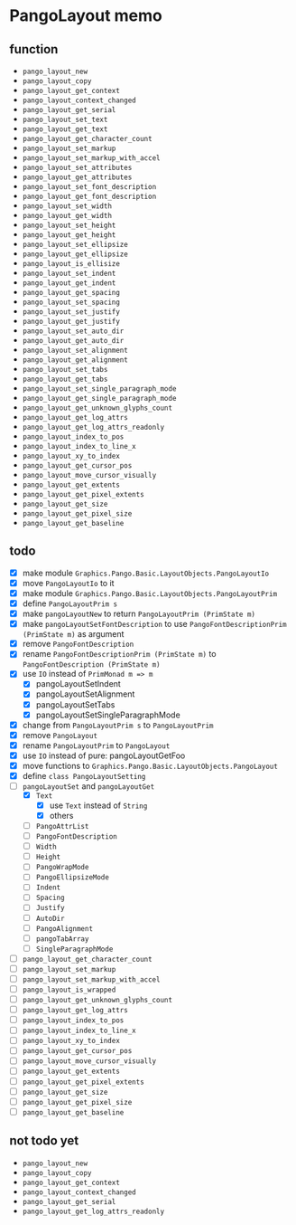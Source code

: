 PangoLayout memo
================

function
--------

* `pango_layout_new`
* `pango_layout_copy`
* `pango_layout_get_context`
* `pango_layout_context_changed`
* `pango_layout_get_serial`
* `pango_layout_set_text`
* `pango_layout_get_text`
* `pango_layout_get_character_count`
* `pango_layout_set_markup`
* `pango_layout_set_markup_with_accel`
* `pango_layout_set_attributes`
* `pango_layout_get_attributes`
* `pango_layout_set_font_description`
* `pango_layout_get_font_description`
* `pango_layout_set_width`
* `pango_layout_get_width`
* `pango_layout_set_height`
* `pango_layout_get_height`
* `pango_layout_set_ellipsize`
* `pango_layout_get_ellipsize`
* `pango_layout_is_ellisize`
* `pango_layout_set_indent`
* `pango_layout_get_indent`
* `pango_layout_get_spacing`
* `pango_layout_set_spacing`
* `pango_layout_set_justify`
* `pango_layout_get_justify`
* `pango_layout_set_auto_dir`
* `pango_layout_get_auto_dir`
* `pango_layout_set_alignment`
* `pango_layout_get_alignment`
* `pango_layout_set_tabs`
* `pango_layout_get_tabs`
* `pango_layout_set_single_paragraph_mode`
* `pango_layout_get_single_paragraph_mode`
* `pango_layout_get_unknown_glyphs_count`
* `pango_layout_get_log_attrs`
* `pango_layout_get_log_attrs_readonly`
* `pango_layout_index_to_pos`
* `pango_layout_index_to_line_x`
* `pango_layout_xy_to_index`
* `pango_layout_get_cursor_pos`
* `pango_layout_move_cursor_visually`
* `pango_layout_get_extents`
* `pango_layout_get_pixel_extents`
* `pango_layout_get_size`
* `pango_layout_get_pixel_size`
* `pango_layout_get_baseline`

todo
----

* [x] make module `Graphics.Pango.Basic.LayoutObjects.PangoLayoutIo`
* [x] move `PangoLayoutIo` to it
* [x] make module `Graphics.Pango.Basic.LayoutObjects.PangoLayoutPrim`
* [x] define `PangoLayoutPrim s`
* [x] make `pangoLayoutNew` to return `PangoLayoutPrim (PrimState m)`
* [x] make `pangoLayoutSetFontDescription` to use `PangoFontDescriptionPrim (PrimState m)` as argument
* [x] remove `PangoFontDescription`
* [x] rename `PangoFontDescriptionPrim (PrimState m)` to `PangoFontDescription (PrimState m)`
* [x] use `IO` instead of `PrimMonad m => m`
	+ [x] pangoLayoutSetIndent
	+ [x] pangoLayoutSetAlignment
	+ [x] pangoLayoutSetTabs
	+ [x] pangoLayoutSetSingleParagraphMode
* [x] change from `PangoLayoutPrim s` to `PangoLayoutPrim`
* [x] remove `PangoLayout`
* [x] rename `PangoLayoutPrim` to `PangoLayout`
* [x] use `IO` instead of pure: pangoLayoutGetFoo
* [x] move functions to `Graphics.Pango.Basic.LayoutObjects.PangoLayout`
* [x] define `class PangoLayoutSetting`
* [ ] `pangoLayoutSet` and `pangoLayoutGet`
	+ [x] `Text`
		- [x] use `Text` instead of `String`
		- [x] others
	+ [ ] `PangoAttrList`
	+ [ ] `PangoFontDescription`
	+ [ ] `Width`
	+ [ ] `Height`
	+ [ ] `PangoWrapMode`
	+ [ ] `PangoEllipsizeMode`
	+ [ ] `Indent`
	+ [ ] `Spacing`
	+ [ ] `Justify`
	+ [ ] `AutoDir`
	+ [ ] `PangoAlignment`
	+ [ ] `pangoTabArray`
	+ [ ] `SingleParagraphMode`
* [ ] `pango_layout_get_character_count`
* [ ] `pango_layout_set_markup`
* [ ] `pango_layout_set_markup_with_accel`
* [ ] `pango_layout_is_wrapped`
* [ ] `pango_layout_get_unknown_glyphs_count`
* [ ] `pango_layout_get_log_attrs`
* [ ] `pango_layout_index_to_pos`
* [ ] `pango_layout_index_to_line_x`
* [ ] `pango_layout_xy_to_index`
* [ ] `pango_layout_get_cursor_pos`
* [ ] `pango_layout_move_cursor_visually`
* [ ] `pango_layout_get_extents`
* [ ] `pango_layout_get_pixel_extents`
* [ ] `pango_layout_get_size`
* [ ] `pango_layout_get_pixel_size`
* [ ] `pango_layout_get_baseline`

not todo yet
------------

* `pango_layout_new`
* `pango_layout_copy`
* `pango_layout_get_context`
* `pango_layout_context_changed`
* `pango_layout_get_serial`
* `pango_layout_get_log_attrs_readonly`
